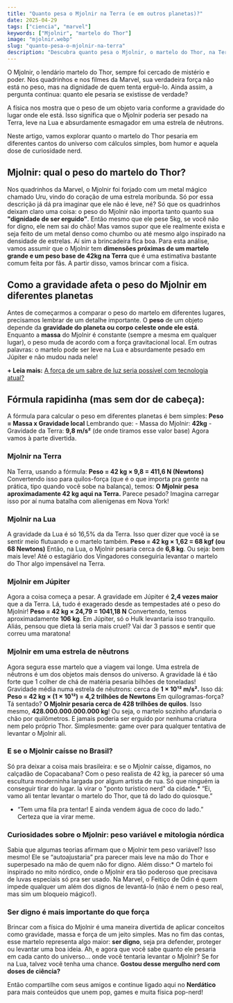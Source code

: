```yaml
---
title: "Quanto pesa o Mjolnir na Terra (e em outros planetas)?"
date: 2025-04-29
tags: ["ciencia", "marvel"]
keywords: ["Mjolnir", "martelo do Thor"]
image: "mjolnir.webp"
slug: "quanto-pesa-o-mjolnir-na-terra"
description: "Descubra quanto pesa o Mjolnir, o martelo do Thor, na Terra, na Lua, em Júpiter e até em uma estrela de nêutrons."
---
```


O Mjolnir, o lendário martelo do Thor, sempre foi cercado de mistério e poder. Nos quadrinhos e nos filmes da Marvel, sua verdadeira força não está no peso, mas na dignidade de quem tenta erguê-lo. Ainda assim, a pergunta continua: quanto ele pesaria se existisse de verdade?

A física nos mostra que o peso de um objeto varia conforme a gravidade do lugar onde ele está. Isso significa que o Mjolnir poderia ser pesado na Terra, leve na Lua e absurdamente esmagador em uma estrela de nêutrons.

Neste artigo, vamos explorar quanto o martelo do Thor pesaria em diferentes cantos do universo com cálculos simples, bom humor e aquela dose de curiosidade nerd.

## Mjolnir: qual o peso do martelo do Thor?

Nos quadrinhos da Marvel, o Mjolnir foi forjado com um metal mágico chamado Uru, vindo do coração de uma estrela moribunda. Só por essa descrição já dá pra imaginar que ele não é leve, né? Só que os quadrinhos deixam claro uma coisa: o peso do Mjolnir não importa tanto quanto sua **"dignidade de ser erguido"**. Então mesmo que ele pese 5kg, se você não for digno, ele nem sai do chão! Mas vamos supor que ele realmente exista e seja feito de um metal denso como chumbo ou até mesmo algo inspirado na densidade de estrelas. Aí sim a brincadeira fica boa. Para esta análise, vamos assumir que o Mjolnir tem **dimensões próximas de um martelo grande e um peso base de 42kg na Terra** que é uma estimativa bastante comum feita por fãs. A partir disso, vamos brincar com a física.

## Como a gravidade afeta o peso do Mjolnir em diferentes planetas

Antes de começarmos a comparar o peso do martelo em diferentes lugares, precisamos lembrar de um detalhe importante. O **peso** de um objeto depende da **gravidade do planeta ou corpo celeste onde ele está**. Enquanto a **massa** do Mjolnir é constante (sempre a mesma em qualquer lugar), o peso muda de acordo com a força gravitacional local. Em outras palavras: o martelo pode ser leve na Lua e absurdamente pesado em Júpiter e não mudou nada nele!

**+ Leia mais:** [A força de um sabre de luz seria possível com tecnologia atual?](https://nerdatico.com.br/a-forca-de-um-sabre-de-luz-seria-possivel-com-tecnologia-atual/)

## Fórmula rapidinha (mas sem dor de cabeça):

A fórmula para calcular o peso em diferentes planetas é bem simples: **Peso = Massa x Gravidade local** Lembrando que: - Massa do Mjolnir: **42kg** - Gravidade da Terra: **9,8 m/s²** (de onde tiramos esse valor base) Agora vamos à parte divertida.

### Mjolnir na Terra

Na Terra, usando a fórmula: **Peso = 42 kg × 9,8 = 411,6 N (Newtons)** Convertendo isso para quilos-força (que é o que importa pra gente na prática, tipo quando você sobe na balança), temos: **O Mjolnir pesa aproximadamente 42 kg aqui na Terra.** Parece pesado? Imagina carregar isso por aí numa batalha com alienígenas em Nova York!

### Mjolnir na Lua

A gravidade da Lua é só 16,5% da da Terra. Isso quer dizer que você ia se sentir meio flutuando e o martelo também. **Peso = 42 kg × 1,62 = 68 kgf (ou 68 Newtons)** Então, na Lua, o Mjolnir pesaria cerca de **6,8 kg**. Ou seja: bem mais leve! Até o estagiário dos Vingadores conseguiria levantar o martelo do Thor algo impensável na Terra.

### Mjolnir em Júpiter

Agora a coisa começa a pesar. A gravidade em Júpiter é **2,4 vezes maior** que a da Terra. Lá, tudo é exagerado desde as tempestades até o peso do Mjolnir! **Peso = 42 kg × 24,79 = 1041,18 N** Convertendo, temos aproximadamente **106 kg**. Em Júpiter, só o Hulk levantaria isso tranquilo. Aliás, pensou que dieta lá seria mais cruel? Vai dar 3 passos e sentir que correu uma maratona!

### Mjolnir em uma estrela de nêutrons

Agora segura esse martelo que a viagem vai longe. Uma estrela de nêutrons é um dos objetos mais densos do universo. A gravidade lá é tão forte que 1 colher de chá de matéria pesaria bilhões de toneladas! Gravidade média numa estrela de nêutrons: cerca de **1 × 10¹² m/s².** Isso dá: **Peso = 42 kg × (1 × 10¹²) = 4,2 trilhões de Newtons** Em quilogramas-força? Tá sentado? **O Mjolnir pesaria cerca de 428 trilhões de quilos**. Isso mesmo, **428.000.000.000.000 kg**! Ou seja, o martelo sozinho afundaria o chão por quilômetros. E jamais poderia ser erguido por nenhuma criatura nem pelo próprio Thor. Simplesmente: game over para qualquer tentativa de levantar o Mjolnir ali.

### E se o Mjolnir caísse no Brasil?

Só pra deixar a coisa mais brasileira: e se o Mjolnir caísse, digamos, no calçadão de Copacabana? Com o peso realista de 42 kg, ia parecer só uma escultura moderninha largada por algum artista de rua. Só que ninguém ia conseguir tirar do lugar. Ia virar o "ponto turístico nerd" da cidade.*   “Ei, vamo ali tentar levantar o martelo do Thor, que tá do lado do quiosque.”
*   “Tem uma fila pra tentar! E ainda vendem água de coco do lado.”
Certeza que ia virar meme.

### Curiosidades sobre o Mjolnir: peso variável e mitologia nórdica

Sabia que algumas teorias afirmam que o Mjolnir tem peso variável? Isso mesmo! Ele se “autoajustaria” pra parecer mais leve na mão do Thor e superpesado na mão de quem não for digno. Além disso:*   O martelo foi inspirado no mito nórdico, onde o Mjolnir era tão poderoso que precisava de luvas especiais só pra ser usado. Na Marvel, o Feitiço de Odin é quem impede qualquer um além dos dignos de levantá-lo (não é nem o peso real, mas sim um bloqueio mágico!).

### Ser digno é mais importante do que força

Brincar com a física do Mjolnir é uma maneira divertida de aplicar conceitos como gravidade, massa e força de um jeito simples. Mas no fim das contas, esse martelo representa algo maior: **ser digno**, seja pra defender, proteger ou levantar uma boa ideia. Ah, e agora que você sabe quanto ele pesaria em cada canto do universo… onde você tentaria levantar o Mjolnir? Se for na Lua, talvez você tenha uma chance. **Gostou desse mergulho nerd com doses de ciência?** 

Então compartilhe com seus amigos e continue ligado aqui no **Nerdático** para mais conteúdos que unem pop, games e muita física pop-nerd!